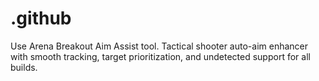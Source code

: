 # .github
Use Arena Breakout Aim Assist tool. Tactical shooter auto-aim enhancer with smooth tracking, target prioritization, and undetected support for all builds.
